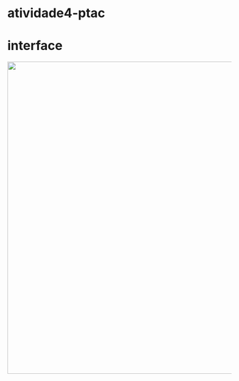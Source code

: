 # atividade4-ptac
 <h1>interface</h1>
<div align="center">
<img src="https://drive.google.com/file/d/1p4ZNtR6y6Og-MQOpfy7b0-m6TCy-aD2_/view?usp=drive_link" width="700px" />
</div>


